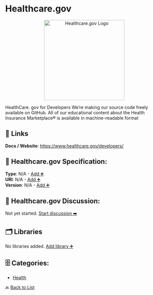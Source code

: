 # Healthcare.gov
<p align="center">
    <img width="256" src="https://raw.githubusercontent.com/apis-list/apis-list/main/apis/healthcare-gov/logo_256x256.png" alt="Healthcare.gov Logo"/>
</p>
HealthCare. gov for Developers We’re making our source code freely available on GitHub. All of our educational content about the Health Insurance Marketplace® is available in machine-readable format

##  🔗 Links
**Docs / Website**: https://www.healthcare.gov/developers/

## 🧬 Healthcare.gov Specification:
**Type**: N/A - [Add ➕](https://github.com/apis-list/apis-list/edit/main/apis.yaml#L9348)  
**URI**: N/A - [Add ➕](https://github.com/apis-list/apis-list/edit/main/apis.yaml#L9348)  
**Version**: N/A - [Add ➕](https://github.com/apis-list/apis-list/edit/main/apis.yaml#L9348)

## 💬 Healthcare.gov Discussion:
Not yet started. [Start discussion ➡️](https://github.com/apis-list/apis-list/discussions/new)

## 🗂️ Libraries

No libraries added. [Add library ➕](https://github.com/apis-list/apis-list/edit/main/apis.yaml#L9348)    


## 🗄️ Categories:
- [Health](https://github.com/apis-list/apis-list#health-)

🔙  [Back to List](https://github.com/apis-list/apis-list)
